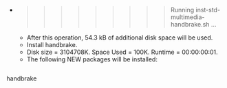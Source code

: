 * >>>>>>>>> Running inst-std-multimedia-handbrake.sh ...
  * After this operation, 54.3 kB of additional disk space will be used.
  * Install handbrake.
  * Disk size = 3104708K. Space Used = 100K. Runtime = 00:00:00:01.
  * The following NEW packages will be installed:
  ```bash
handbrake
  ```
